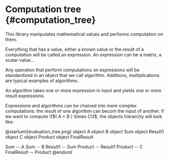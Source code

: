 Computation tree    {#computation_tree}
================

This library manipulates mathematical values and performs computation on them.

Everything that has a value, either a known value or the result of a
computation will be called an expression. An expression can be a matrix, a
scalar value...

Any operation that perform computations on expressions will
be standardized in an object that we call algorithm. Additions, multiplications
are typical examples of algorithms.

An algorithm takes one or more expression in input and yields one or more
result expressions.

Expressions and algorithms can be chained into more complex computations: the
result of one algorithm can becom the input of another. If we want to compute
\f$( A + B ) \times C\f$, the objects hierarchy will look like:

@startuml{evaluation_tree.png}
object A
object B
object Sum
object Result1
object C
object Product
object FinalResult

Sum -- A
Sum -- B
Result1 -- Sum
Product -- Result1
Product -- C
FinalResult -- Product
@enduml
